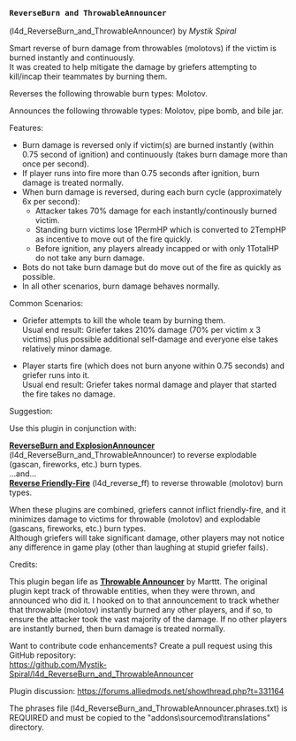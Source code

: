 ### `ReverseBurn and ThrowableAnnouncer`
(l4d_ReverseBurn_and_ThrowableAnnouncer) by *_Mystik Spiral_*  

Smart reverse of burn damage from throwables (molotovs) if the victim is burned instantly and continuously.  
It was created to help mitigate the damage by griefers attempting to kill/incap their teammates by burning them.  

Reverses the following throwable burn types:
Molotov.

Announces the following throwable types:
Molotov, pipe bomb, and bile jar.


Features:  
- Burn damage is reversed only if victim(s) are burned instantly (within 0.75 second of ignition) and continuously (takes burn damage more than once per second).  
- If player runs into fire more than 0.75 seconds after ignition, burn damage is treated normally.  
- When burn damage is reversed, during each burn cycle (approximately 6x per second):  
	* Attacker takes 70% damage for each instantly/continously burned victim.  
	* Standing burn victims lose 1PermHP which is converted to 2TempHP as incentive to move out of the fire quickly.  
	* Before ignition, any players already incapped or with only 1TotalHP do not take any burn damage.  
- Bots do not take burn damage but do move out of the fire as quickly as possible.  
- In all other scenarios, burn damage behaves normally.  

Common Scenarios:  
- Griefer attempts to kill the whole team by burning them.  
Usual end result: Griefer takes 210% damage (70% per victim x 3 victims) plus possible additional self-damage and everyone else takes relatively minor damage.  

- Player starts fire (which does not burn anyone within 0.75 seconds) and griefer runs into it.  
Usual end result: Griefer takes normal damage and player that started the fire takes no damage.  

Suggestion:  

Use this plugin in conjunction with:  

**[ReverseBurn and ExplosionAnnouncer](https://forums.alliedmods.net/showthread.php?t=331164)** (l4d_ReverseBurn_and_ThrowableAnnouncer)  to reverse explodable (gascan, fireworks, etc.) burn types.  
...and...  
**[Reverse Friendly-Fire](https://forums.alliedmods.net/showthread.php?t=329035)** (l4d_reverse_ff) to reverse throwable (molotov) burn types.  

When these plugins are combined, griefers cannot inflict friendly-fire, and it minimizes damage to victims for throwable (molotov) and explodable (gascans, fireworks, etc.) burn types.  
Although griefers will take significant damage, other players may not notice any difference in game play (other than laughing at stupid griefer fails).  

Credits:  

This plugin began life as **[Throwable Announcer](https://forums.alliedmods.net/showthread.php?t=327613)** by Marttt.  The original plugin kept track of throwable entities, when they were thrown, and announced who did it. I hooked on to that announcement to track whether that throwable (molotov) instantly burned any other players, and if so, to ensure the attacker took the vast majority of the damage. If no other players are instantly burned, then burn damage is treated normally.  

Want to contribute code enhancements?
Create a pull request using this GitHub repository:  
https://github.com/Mystik-Spiral/l4d_ReverseBurn_and_ThrowableAnnouncer  

Plugin discussion: https://forums.alliedmods.net/showthread.php?t=331164  

The phrases file (l4d_ReverseBurn_and_ThrowableAnnouncer.phrases.txt) is REQUIRED and must be copied to the "addons\sourcemod\translations" directory.

